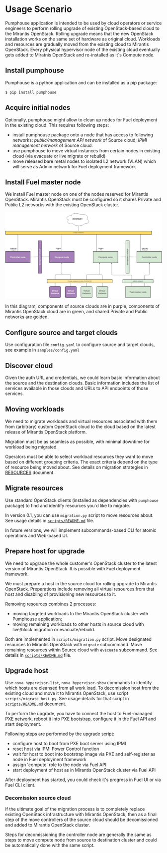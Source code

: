Usage Scenario
==============

Pumphouse application is intended to be used by cloud operators or service
engineers to perform rolling upgrade of existing OpenStack-based cloud to
the Mirantis OpenStack. Rolling upgrade means that the new OpenStack
installation works on the same set of hardware as original cloud. Workloads and
resources are gradually moved from the existing cloud to Mirantis OpenStack.
Every physical hypervisor node of the existing cloud eventually gets added to
Miratnis OpenStack and re-installed as it`s Compute node.

## Install pumphouse

Pumphouse is a python application and can be installed as a pip package:

```ShellSession
$ pip install pumphouse
```

## Acquire initial nodes

Optionally, pumphouse might allow to clean up nodes for Fuel deployment in the
existing cloud. This requires following steps:

- install pumphouse package onto a node that has access to following networks:
  *public/management API network* of Source cloud; *IPMI management network* of
  Source cloud.
- use pumphouse to move virtual instances from certain nodes in existing cloud
  (via evacuate or live migrate or rebuild)
- move released bare metal nodes to isolated L2 network (VLAN) which will serve
  as Admin network for Fuel deployment framework

## Install Fuel master node

We install Fuel master node on one of the nodes reserved for Mirantis OpenStack.
Mirantis OpenStack must be configured so it shares Private and Public L2 networks
with the existing OpenStack cluster.

![Pumphouse network diagram](pumphouse-network-diagram.png)

In this diagram, components of source clouds are in purple, components of
Mirantis OpenStack cloud are in green, and shared Private and Public networks
are golden.

## Configure source and target clouds

Use configuration file `config.yaml` to configure source and target clouds, see
example in `samples/config.yaml`

## Discover cloud

Given the auth URL and credentials, we could learn basic information about the
source and the destination clouds. Basic information includes the list of
services available in those clouds and URLs to API endpoints of those services.

## Moving workloads

We need to migrate workloads and virtual resources associated with them from
(arbitrary) custom OpenStack cloud to the cloud based on the latest release of
Mirantis OpenStack platform.

Migration must be as seamless as possible, with minimal downtime for workload
being migrated.

Operators must be able to select workload resources they want to move based on
different grouping criteria. The exact criteria depend on the type of resource
being moved about. See details on migration strategies in
[RESOURCES](RESOURCES.md) document.

## Migrate resources

Use standard OpenStack clients (installed as dependencies with `pumphouse`
package) to find and identify resources you`d like to migrate. 

In version 0.1, you can use `migration.py` script to move resources about. See
usage details in [`scripts/README.md`](../../scripts/README.md) file.

In future versions, we will implement subcommands-based CLI for atomic
operations and Web-based UI.

## Prepare host for upgrade

We need to upgrade the whole customer's OpenStack cluster to the latest version
of Mirantis OpenStack. It is possible with Fuel deployment framework.

We must prepare a host in the source cloud for rolling upgrade to Mirantis
OpenStack. Preparations include removing all virtual resources from that host
and disabling of provisioning new resources to it.

Removing resources combines 2 processes:

* moving targeted workloads to the Mirantis OpenStack cluster with Pumphouse
application;
* moving remaining workloads to other hosts in source cloud with live/block
migration or evacuate/rebuild.

Both are implemented in `scripts/migration.py` script. Move designated resources
to Mirantis OpenStack with `migrate` subcommand. Move remaining resources within
Source cloud with `evacuate` subcommand. See details in
[`scripts/README.md`](../../scripts/README.md) file.

## Upgrade host

Use `nova hypervisor-list`, `nova hypervisor-show` commands to identify which
hosts are cleansed from all work load. To decomission host from the existing
cloud and move it to Mirantis OpenStack, use script `scripts/migrate_host.py`.
See usage details for that script in 
[`scripts/README.md`](../../scripts/README.md) document.

To perform the upgrade, you have to connect the host to Fuel-managed PXE network,
reboot it into PXE bootstrap, configure it in the Fuel API and start deployment.

Following steps are performed by the upgrade script:

- configure host to boot from PXE boot server using IPMI
- reset host via IPMI Power Control function
- wait for host to boot into bootstrap image via PXE and self-register as node
  in Fuel deployment framework
- assign 'compute' role to the node via Fuel API
- start deployment of host as in Mirantis OpenStack cluster via Fuel API

After deployment has started, you could check it's progress in Fuel UI or via
Fuel CLI client.

### Decomission source cloud

If the ultimate goal of the migration process is to completely replace existing
OpenStack infrastructure with Mirantis OpenStack, then as a final step of the
move controllers of the source cloud should be decomissioned and added to
Mirantis OpenStack cluster.

Steps for decomissioning the controller node are generally the same as steps to
move compute node from source to destination cluster and could be automatically
done with the same script.
